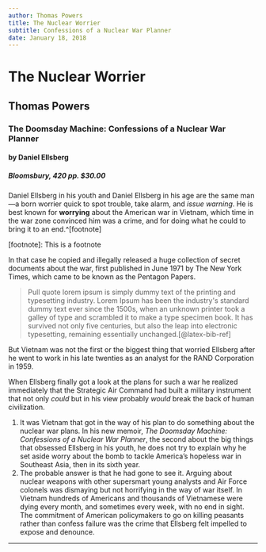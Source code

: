 ```yaml
---
author: Thomas Powers
title: The Nuclear Worrier
subtitle: Confessions of a Nuclear War Planner
date: January 18, 2018
---
```



# The Nuclear Worrier  
## Thomas Powers  

### The Doomsday Machine: Confessions of a Nuclear War Planner  
#### by Daniel Ellsberg  
##### Bloomsbury, 420 pp. $30.00  

Daniel Ellsberg in his youth and Daniel Ellsberg in his age are the same man—a born worrier quick to spot trouble, take alarm, and _issue warning_. He is best known for **worrying** about the American war in Vietnam, which time in the war zone convinced him was a crime, and for doing what he could to bring it to an end.^[footnote]

[footnote]: This is a footnote  

In that case he copied and illegally released a huge collection of secret documents about the war, first published in June 1971 by The New York Times, which came to be known as the Pentagon Papers.  

> Pull quote lorem ipsum is simply dummy text of the printing and typesetting industry. Lorem Ipsum has been the industry's standard dummy text ever since the 1500s, when an unknown printer took a galley of type and scrambled it to make a type specimen book. It has survived not only five centuries, but also the leap into electronic typesetting, remaining essentially unchanged.[@latex-bib-ref]  

But Vietnam was not the first or the biggest thing that worried Ellsberg after he went to work in his late twenties as an analyst for the RAND Corporation in 1959.  

<!-- His first and biggest worry was the American effort to defend itself with nuclear weapons.  -->

When Ellsberg finally got a look at the plans for such a war he realized immediately that the Strategic Air Command had built a military instrument that not only *could* but in his view probably *would* break the back of human civilization.  

1. It was Vietnam that got in the way of his plan to do something about the nuclear war plans. In his new memoir, _The Doomsday Machine: Confessions of a Nuclear War Planner_, the second about the big things that obsessed Ellsberg in his youth, he does not try to explain why he set aside worry about the bomb to tackle America’s hopeless war in Southeast Asia, then in its sixth year.  
2. The probable answer is that he had gone to see it. Arguing about nuclear weapons with other supersmart young analysts and Air Force colonels was dismaying but not horrifying in the way of war itself. In Vietnam hundreds of Americans and thousands of Vietnamese were dying every month, and sometimes every week, with no end in sight. The commitment of American policymakers to go on killing peasants rather than confess failure was the crime that Ellsberg felt impelled to expose and denounce.  

-----------------------------------